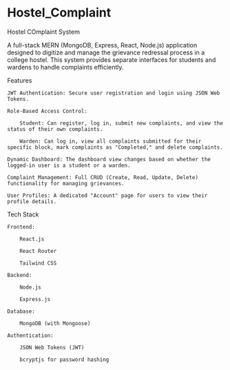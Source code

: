 # Hostel_Complaint
Hostel COmplaint System 

A full-stack MERN (MongoDB, Express, React, Node.js) application designed to digitize and manage the grievance redressal process in a college hostel. This system provides separate interfaces for students and wardens to handle complaints efficiently.

Features

    JWT Authentication: Secure user registration and login using JSON Web Tokens.

    Role-Based Access Control:

        Student: Can register, log in, submit new complaints, and view the status of their own complaints.

        Warden: Can log in, view all complaints submitted for their specific block, mark complaints as "Completed," and delete complaints.

    Dynamic Dashboard: The dashboard view changes based on whether the logged-in user is a student or a warden.

    Complaint Management: Full CRUD (Create, Read, Update, Delete) functionality for managing grievances.

    User Profiles: A dedicated "Account" page for users to view their profile details.

Tech Stack

    Frontend:

        React.js

        React Router

        Tailwind CSS

    Backend:

        Node.js

        Express.js

    Database:

        MongoDB (with Mongoose)

    Authentication:

        JSON Web Tokens (JWT)

        bcryptjs for password hashing
